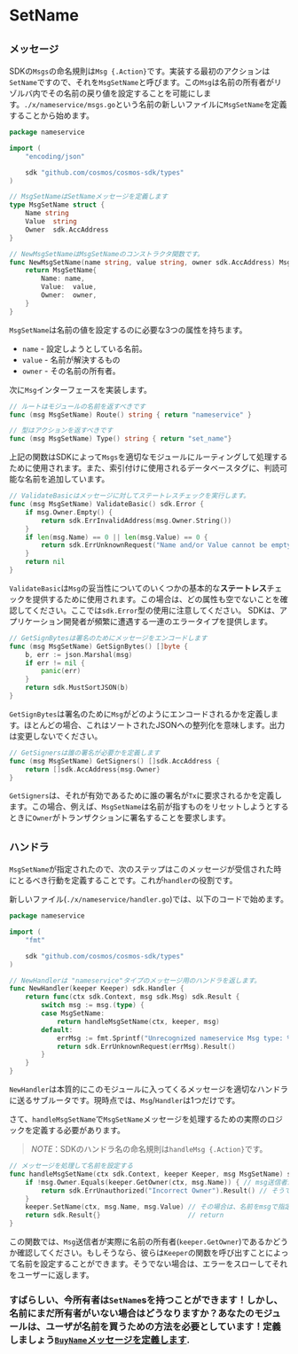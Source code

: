 # SetName

## `メッセージ`

SDKの`Msgs`の命名規則は`Msg {.Action}`です。実装する最初のアクションは`SetName`ですので、それを`MsgSetName`と呼びます。この`Msg`は名前の所有者がリゾルバ内でその名前の戻り値を設定することを可能にします。`./x/nameservice/msgs.go`という名前の新しいファイルに`MsgSetName`を定義することから始めます。

```go
package nameservice

import (
	"encoding/json"

	sdk "github.com/cosmos/cosmos-sdk/types"
)

// MsgSetNameはSetNameメッセージを定義します
type MsgSetName struct {
	Name string
	Value  string
	Owner  sdk.AccAddress
}

// NewMsgSetNameはMsgSetNameのコンストラクタ関数です。
func NewMsgSetName(name string, value string, owner sdk.AccAddress) MsgSetName {
	return MsgSetName{
		Name: name,
		Value:  value,
		Owner:  owner,
	}
}
```

`MsgSetName`は名前の値を設定するのに必要な3つの属性を持ちます。

 - `name` - 設定しようとしている名前。
 - `value` - 名前が解決するもの
 - `owner` - その名前の所有者。

次に`Msg`インターフェースを実装します。

```go
// ルートはモジュールの名前を返すべきです
func (msg MsgSetName) Route() string { return "nameservice" }

// 型はアクションを返すべきです
func (msg MsgSetName) Type() string { return "set_name"}
```

上記の関数はSDKによって`Msgs`を適切なモジュールにルーティングして処理するために使用されます。また、索引付けに使用されるデータベースタグに、判読可能な名前を追加しています。

```go
// ValidateBasicはメッセージに対してステートレスチェックを実行します。
func (msg MsgSetName) ValidateBasic() sdk.Error {
	if msg.Owner.Empty() {
		return sdk.ErrInvalidAddress(msg.Owner.String())
	}
	if len(msg.Name) == 0 || len(msg.Value) == 0 {
		return sdk.ErrUnknownRequest("Name and/or Value cannot be empty")
	}
	return nil
}
```

`ValidateBasic`は`Msg`の妥当性についてのいくつかの基本的な**ステートレス**チェックを提供するために使用されます。この場合は、どの属性も空でないことを確認してください。ここでは`sdk.Error`型の使用に注意してください。 SDKは、アプリケーション開発者が頻繁に遭遇する一連のエラータイプを提供します。

```go
// GetSignBytesは署名のためにメッセージをエンコードします
func (msg MsgSetName) GetSignBytes() []byte {
	b, err := json.Marshal(msg)
	if err != nil {
		panic(err)
	}
	return sdk.MustSortJSON(b)
}
```

`GetSignBytes`は署名のために`Msg`がどのようにエンコードされるかを定義します。ほとんどの場合、これはソートされたJSONへの整列化を意味します。出力は変更しないでください。

```go
// GetSignersは誰の署名が必要かを定義します
func (msg MsgSetName) GetSigners() []sdk.AccAddress {
	return []sdk.AccAddress{msg.Owner}
}
```

`GetSigners`は、それが有効であるために誰の署名が`Tx`に要求されるかを定義します。この場合、例えば、`MsgSetName`は名前が指すものをリセットしようとするときに`Owner`がトランザクションに署名することを要求します。

## `ハンドラ`

`MsgSetName`が指定されたので、次のステップはこのメッセージが受信された時にとるべき行動を定義することです。これが`handler`の役割です。

新しいファイル(`./x/nameservice/handler.go`)では、以下のコードで始めます。

```go
package nameservice

import (
	"fmt"

	sdk "github.com/cosmos/cosmos-sdk/types"
)

// NewHandlerは "nameservice"タイプのメッセージ用のハンドラを返します。
func NewHandler(keeper Keeper) sdk.Handler {
	return func(ctx sdk.Context, msg sdk.Msg) sdk.Result {
		switch msg := msg.(type) {
		case MsgSetName:
			return handleMsgSetName(ctx, keeper, msg)
		default:
			errMsg := fmt.Sprintf("Unrecognized nameservice Msg type: %v", msg.Type())
			return sdk.ErrUnknownRequest(errMsg).Result()
		}
	}
}
```

`NewHandler`は本質的にこのモジュールに入ってくるメッセージを適切なハンドラに送るサブルータです。現時点では、`Msg`/`Handler`は1つだけです。

さて、`handleMsgSetName`で`MsgSetName`メッセージを処理するための実際のロジックを定義する必要があります。

> _*NOTE*_：SDKのハンドラ名の命名規則は`handleMsg {.Action}`です。

```go
// メッセージを処理して名前を設定する
func handleMsgSetName(ctx sdk.Context, keeper Keeper, msg MsgSetName) sdk.Result {
	if !msg.Owner.Equals(keeper.GetOwner(ctx, msg.Name)) { // msg送信者が現在の所有者と同じかどうかを確認します
		return sdk.ErrUnauthorized("Incorrect Owner").Result() // そうでなければ、エラーを投げます
	}
	keeper.SetName(ctx, msg.Name, msg.Value) // その場合は、名前をmsgで指定された値に設定してください。
	return sdk.Result{}                      // return
}
```

この関数では、`Msg`送信者が実際に名前の所有者(`keeper.GetOwner`)であるかどうか確認してください。もしそうなら、彼らは`Keeper`の関数を呼び出すことによって名前を設定することができます。そうでない場合は、エラーをスローしてそれをユーザーに返します。

### すばらしい、今所有者は`SetName`sを持つことができます！しかし、名前にまだ所有者がいない場合はどうなりますか？あなたのモジュールは、ユーザが名前を買うための方法を必要としています！定義しましょう[`BuyName`メッセージを定義します](./buy-name.md).
